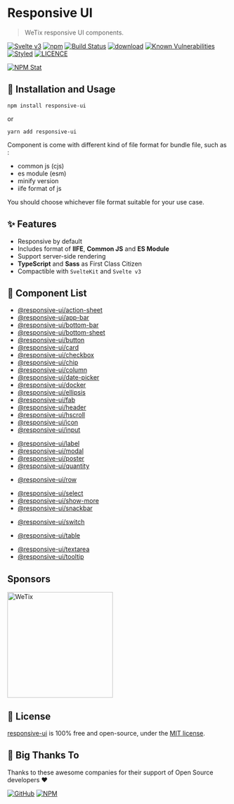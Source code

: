 # Responsive UI

> WeTix responsive UI components.

<p>

[![Svelte v3](https://img.shields.io/badge/svelte-v3-orange.svg)](https://svelte.dev)
[![npm](https://img.shields.io/npm/v/responsive-ui.svg)](https://www.npmjs.com/package/responsive-ui)
[![Build Status](https://github.com/wetix/responsive-ui/workflows/test/badge.svg?branch=main)](https://github.com/wetix/responsive-ui)
[![download](https://img.shields.io/npm/dw/responsive-ui.svg)](https://www.npmjs.com/package/responsive-ui)
[![Known Vulnerabilities](https://snyk.io/test/github/wetix/responsive-ui/badge.svg)](https://snyk.io/test/github/wetix/responsive-ui)
[![Styled](https://img.shields.io/badge/styled_with-prettier-ff69b4.svg)](https://github.com/prettier/prettier)
[![LICENCE](https://img.shields.io/github/license/wetix/responsive-ui)](https://github.com/wetix/responsive-ui/blob/main/LICENSE)

[![NPM Stat](https://nodei.co/npm/responsive-ui.png)](https://www.npmjs.com/package/responsive-ui)

</p>

## 🔨 Installation and Usage

```console
npm install responsive-ui
```

or

```console
yarn add responsive-ui
```

Component is come with different kind of file format for bundle file, such as :

- common js (cjs)
- es module (esm)
- minify version
- iife format of js

You should choose whichever file format suitable for your use case.

## ✨ Features

- Responsive by default
- Includes format of **IIFE**, **Common JS** and **ES Module**
- Support server-side rendering
- **TypeScript** and **Sass** as First Class Citizen
- Compactible with `SvelteKit` and `Svelte v3`

## 💅 Component List

<!-- - [@responsive-ui/accordion](https://github.com/wetix/responsive-ui/tree/main/components/accordion) -->

- [@responsive-ui/action-sheet](https://github.com/wetix/responsive-ui/tree/main/components/action-sheet)
- [@responsive-ui/app-bar](https://github.com/wetix/responsive-ui/tree/main/components/app-bar)
- [@responsive-ui/bottom-bar](https://github.com/wetix/responsive-ui/tree/main/components/bottom-bar)
- [@responsive-ui/bottom-sheet](https://github.com/wetix/responsive-ui/tree/main/components/bottom-modal)
- [@responsive-ui/button](https://github.com/wetix/responsive-ui/tree/main/components/button)
- [@responsive-ui/card](https://github.com/wetix/responsive-ui/tree/main/components/card)
- [@responsive-ui/checkbox](https://github.com/wetix/responsive-ui/tree/main/components/checkbox)
- [@responsive-ui/chip](https://github.com/wetix/responsive-ui/tree/main/components/chip)
- [@responsive-ui/column](https://github.com/wetix/responsive-ui/tree/main/components/column)
- [@responsive-ui/date-picker](https://github.com/wetix/responsive-ui/tree/main/components/date-picker)
- [@responsive-ui/docker](https://github.com/wetix/responsive-ui/tree/main/components/docker)
- [@responsive-ui/ellipsis](https://github.com/wetix/responsive-ui/tree/main/components/ellipsis)
- [@responsive-ui/fab](https://github.com/wetix/responsive-ui/tree/main/components/fab)
- [@responsive-ui/header](https://github.com/wetix/responsive-ui/tree/main/components/header)
- [@responsive-ui/hscroll](https://github.com/wetix/responsive-ui/tree/main/components/hscroll)
- [@responsive-ui/icon](https://github.com/wetix/responsive-ui/tree/main/components/icon)
- [@responsive-ui/input](https://github.com/wetix/responsive-ui/tree/main/components/input)
<!-- - [@responsive-ui/input-number](https://github.com/wetix/responsive-ui/tree/main/components/input-number) -->
- [@responsive-ui/label](https://github.com/wetix/responsive-ui/tree/main/components/label)
- [@responsive-ui/modal](https://github.com/wetix/responsive-ui/tree/main/components/modal)
- [@responsive-ui/poster](https://github.com/wetix/responsive-ui/tree/main/components/poster)
- [@responsive-ui/quantity](https://github.com/wetix/responsive-ui/tree/main/components/quantity)
<!-- - [@responsive-ui/responsive](https://github.com/wetix/responsive-ui/tree/main/components/responsive) -->
- [@responsive-ui/row](https://github.com/wetix/responsive-ui/tree/main/components/row)
<!-- - [@responsive-ui/search](https://github.com/wetix/responsive-ui/tree/main/components/search) -->
- [@responsive-ui/select](https://github.com/wetix/responsive-ui/tree/main/components/select)
- [@responsive-ui/show-more](https://github.com/wetix/responsive-ui/tree/main/components/show-more)
- [@responsive-ui/snackbar](https://github.com/wetix/responsive-ui/tree/main/components/snackbar)
<!-- - [@responsive-ui/stepper](https://github.com/wetix/responsive-ui/tree/main/components/stepper) -->
- [@responsive-ui/switch](https://github.com/wetix/responsive-ui/tree/main/components/switch)
<!-- - [@responsive-ui/tab](https://github.com/wetix/responsive-ui/tree/main/components/tab) -->
- [@responsive-ui/table](https://github.com/wetix/responsive-ui/tree/main/components/table)
<!-- - [@responsive-ui/tag](https://github.com/wetix/responsive-ui/tree/main/components/tag) -->
- [@responsive-ui/textarea](https://github.com/wetix/responsive-ui/tree/main/components/textarea)
- [@responsive-ui/tooltip](https://github.com/wetix/responsive-ui/tree/main/components/tooltip)
<!-- - [@responsive-ui/upload](https://github.com/wetix/responsive-ui/tree/main/components/upload) -->

## Sponsors

<img src="https://asset.wetix.my/images/logo/wetix.png" alt="WeTix" width="240px">

## 📄 License

[responsive-ui](https://github.com/wetix/responsive-ui) is 100% free and open-source, under the [MIT license](https://github.com/wetix/responsive-ui/blob/main/LICENSE).

## 🎉 Big Thanks To

Thanks to these awesome companies for their support of Open Source developers ❤

[![GitHub](https://jstools.dev/img/badges/github.svg)](https://github.com/open-source)
[![NPM](https://jstools.dev/img/badges/npm.svg)](https://www.npmjs.com/)
